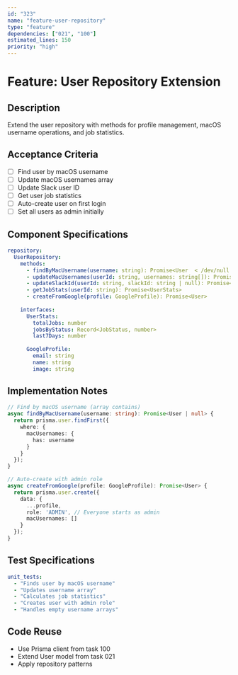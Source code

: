 ```yaml
---
id: "323"
name: "feature-user-repository"
type: "feature"
dependencies: ["021", "100"]
estimated_lines: 150
priority: "high"
---
```


# Feature: User Repository Extension

## Description
Extend the user repository with methods for profile management, macOS username operations, and job statistics.

## Acceptance Criteria
- [ ] Find user by macOS username
- [ ] Update macOS usernames array
- [ ] Update Slack user ID
- [ ] Get user job statistics
- [ ] Auto-create user on first login
- [ ] Set all users as admin initially

## Component Specifications
```yaml
repository:
  UserRepository:
    methods:
      - findByMacUsername(username: string): Promise<User  < /dev/null |  null>
      - updateMacUsernames(userId: string, usernames: string[]): Promise<User>
      - updateSlackId(userId: string, slackId: string | null): Promise<User>
      - getJobStats(userId: string): Promise<UserStats>
      - createFromGoogle(profile: GoogleProfile): Promise<User>
    
    interfaces:
      UserStats:
        totalJobs: number
        jobsByStatus: Record<JobStatus, number>
        last7Days: number
      
      GoogleProfile:
        email: string
        name: string
        image: string
```

## Implementation Notes
```typescript
// Find by macOS username (array contains)
async findByMacUsername(username: string): Promise<User | null> {
  return prisma.user.findFirst({
    where: {
      macUsernames: {
        has: username
      }
    }
  });
}

// Auto-create with admin role
async createFromGoogle(profile: GoogleProfile): Promise<User> {
  return prisma.user.create({
    data: {
      ...profile,
      role: 'ADMIN', // Everyone starts as admin
      macUsernames: []
    }
  });
}
```

## Test Specifications
```yaml
unit_tests:
  - "Finds user by macOS username"
  - "Updates username array"
  - "Calculates job statistics"
  - "Creates user with admin role"
  - "Handles empty username arrays"
```

## Code Reuse
- Use Prisma client from task 100
- Extend User model from task 021
- Apply repository patterns
